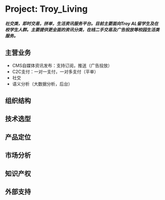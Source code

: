 # Project: Troy_Living
##### 社交类，即时交易，拼单，生活资讯服务平台。目前主要面向Troy AL留学生及在校学生人群。主要提供更全面的资讯分类，在线二手交易及广告投放等校园生活类服务。

## 主营业务
* CMS自媒体资讯发布：支持订阅，推送（广告投放）
* C2C支付：一对一支付，一对多支付（平单）
* 社交
* 语义分析（大数据分析，后台）

## 组织结构

## 技术选型

## 产品定位

## 市场分析

## 知识产权

## 外部支持

